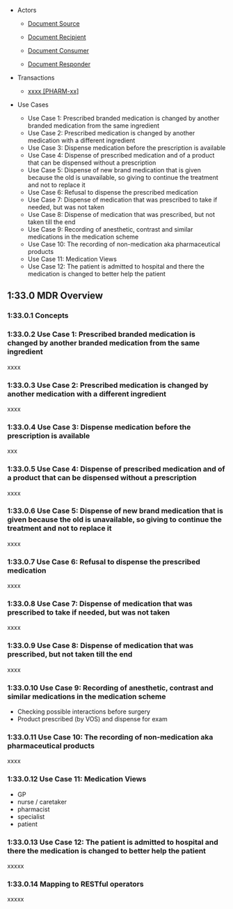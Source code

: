 * Actors

  - [Document Source](1331_actors_and_transactions.html#133111-document-source)

  - [Document Recipient](1331_actors_and_transactions.html#133113-document-recipient)

  - [Document Consumer](1331_actors_and_transactions.html#133112-document-consumer)

  - [Document Responder](1331_actors_and_transactions.html#133114-document-responder)

* Transactions

  - [xxxx \[PHARM-xx\]](PHARM-x.html)


* Use Cases

  - Use Case 1: Prescribed branded medication is changed by another branded medication from the same ingredient
  - Use Case 2: Prescribed medication is changed by another medication with a different ingredient
  - Use Case 3: Dispense medication before the prescription is available
  - Use Case 4: Dispense of prescribed medication and of a product that can be dispensed without a prescription
  - Use Case 5: Dispense of new brand medication that is given because the old is unavailable, so giving to continue the treatment and not to replace it
  - Use Case 6: Refusal to dispense the prescribed medication
  - Use Case 7: Dispense of medication that was prescribed to take if needed, but was not taken
  - Use Case 8: Dispense of medication that was prescribed, but not taken till the end
  - Use Case 9: Recording of anesthetic, contrast and similar medications in the medication scheme
  - Use Case 10: The recording of non-medication aka pharmaceutical products
  - Use Case 11: Medication Views
  - Use Case 12: The patient is admitted to hospital and there the medication is changed to better help the patient

## 1:33.0 MDR Overview


### 1:33.0.1 Concepts


### 1:33.0.2 Use Case 1: Prescribed branded medication is changed by another branded medication from the same ingredient
xxxx
### 1:33.0.3 Use Case 2: Prescribed medication is changed by another medication with a different ingredient
xxxx
### 1:33.0.4 Use Case 3: Dispense medication before the prescription is available
xxx
### 1:33.0.5 Use Case 4: Dispense of prescribed medication and of a product that can be dispensed without a prescription
xxxx
### 1:33.0.6 Use Case 5: Dispense of new brand medication that is given because the old is unavailable, so giving to continue the treatment and not to replace it
xxxx
### 1:33.0.7 Use Case 6: Refusal to dispense the prescribed medication
xxxx
### 1:33.0.8 Use Case 7: Dispense of medication that was prescribed to take if needed, but was not taken
xxxx
### 1:33.0.9 Use Case 8: Dispense of medication that was prescribed, but not taken till the end
xxxx
### 1:33.0.10 Use Case 9: Recording of anesthetic, contrast and similar medications in the medication scheme
* Checking possible interactions before surgery
* Product prescribed (by VOS) and dispense for exam

### 1:33.0.11 Use Case 10: The recording of non-medication aka pharmaceutical products
xxxx
### 1:33.0.12 Use Case 11: Medication Views
* GP
* nurse / caretaker
* pharmacist
* specialist
* patient
   
### 1:33.0.13 Use Case 12: The patient is admitted to hospital and there the medication is changed to better help the patient
xxxxx
### 1:33.0.14 Mapping to RESTful operators

xxxxx
